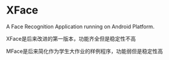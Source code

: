XFace
=====
A Face Recognition Application running on Android Platform.

XFace是后来改进的第一版本，功能齐全但是稳定性不高

MFace是后来简化作为学生大作业的样例程序，功能弱但是稳定性高



